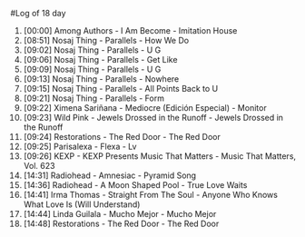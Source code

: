 #Log of 18 day

1. [00:00] Among Authors - I Am Become - Imitation House
1. [08:51] Nosaj Thing - Parallels - How We Do
1. [09:02] Nosaj Thing - Parallels - U G
1. [09:06] Nosaj Thing - Parallels - Get Like
1. [09:09] Nosaj Thing - Parallels - U G
1. [09:13] Nosaj Thing - Parallels - Nowhere
1. [09:15] Nosaj Thing - Parallels - All Points Back to U
1. [09:21] Nosaj Thing - Parallels - Form
1. [09:22] Ximena Sariñana - Mediocre (Edición Especial) - Monitor
1. [09:23] Wild Pink - Jewels Drossed in the Runoff - Jewels Drossed in the Runoff
1. [09:24] Restorations - The Red Door - The Red Door
1. [09:25] Parisalexa - Flexa - Lv
1. [09:26] KEXP - KEXP Presents Music That Matters - Music That Matters, Vol. 623
1. [14:31] Radiohead - Amnesiac - Pyramid Song
1. [14:36] Radiohead - A Moon Shaped Pool - True Love Waits
1. [14:41] Irma Thomas - Straight From The Soul - Anyone Who Knows What Love Is (Will Understand)
1. [14:44] Linda Guilala - Mucho Mejor - Mucho Mejor
1. [14:48] Restorations - The Red Door - The Red Door
